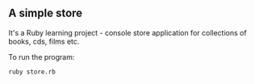 
## A simple store

It's a Ruby learning project - console store application for collections of books, cds, films etc.

To run the program:

```
ruby store.rb

```
